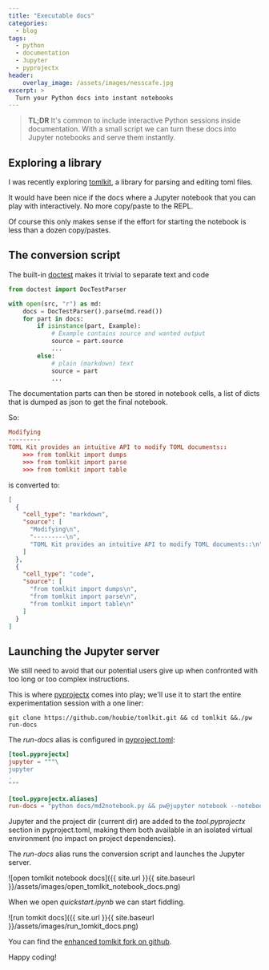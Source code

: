 ```yaml
---
title: "Executable docs"
categories:
  - blog
tags:
  - python
  - documentation 
  - Jupyter
  - pyprojectx
header:
    overlay_image: /assets/images/nesscafe.jpg
excerpt: >
  Turn your Python docs into instant notebooks
---
```

> **TL;DR**
> It's common to include interactive Python sessions inside documentation.
> With a small script we can turn these docs into Jupyter notebooks and serve them instantly.

## Exploring a library
I was recently exploring [tomlkit](https://github.com/sdispater/tomlkit), a library for parsing and editing toml files.

It would have been nice if the docs where a Jupyter notebook that you can play with interactively. No more copy/paste
to the REPL.

Of course this only makes sense if the effort for starting the notebook is less than a dozen copy/pastes.

## The conversion script
The built-in [doctest](https://docs.python.org/3/library/doctest.html) makes it trivial to separate text and code

```python
from doctest import DocTestParser

with open(src, "r") as md:
    docs = DocTestParser().parse(md.read())
    for part in docs:
        if isinstance(part, Example):
            # Example contains source and wanted output
            source = part.source
            ...
        else:
            # plain (markdown) text
            source = part
            ...
```

The documentation parts can then be stored in notebook cells, a list of dicts that is dumped as json to get
the final notebook.

So:
```toml
Modifying
---------
TOML Kit provides an intuitive API to modify TOML documents::
    >>> from tomlkit import dumps
    >>> from tomlkit import parse
    >>> from tomlkit import table
```
is converted to:
```json
[
  {
    "cell_type": "markdown",
    "source": [
      "Modifying\n",
      "---------\n",
      "TOML Kit provides an intuitive API to modify TOML documents::\n"
    ]
  },
  {
    "cell_type": "code",
    "source": [
      "from tomlkit import dumps\n",
      "from tomlkit import parse\n",
      "from tomlkit import table\n"
    ]
  }
]
```

## Launching the Jupyter server
We still need to avoid that our potential users give up when confronted with too long or too complex instructions.

This is where [pyprojectx](https://github.com/houbie/pyprojectx) comes into play; we'll use it to start the entire experimentation session with a one liner:
```shell
git clone https://github.com/houbie/tomlkit.git && cd tomlkit &&./pw run-docs
```

The _run-docs_ alias is configured in [pyproject.toml](https://github.com/houbie/tomlkit/blob/master/pyproject.toml):
```toml
[tool.pyprojectx]
jupyter = """\
jupyter
.
"""

[tool.pyprojectx.aliases]
run-docs = "python docs/md2notebook.py && pw@jupyter notebook --notebook-dir=docs"
```

Jupyter and the project dir (current dir) are added to the _tool.pyprojectx_ section in pyproject.toml,
making them both available in an isolated virtual environment (no impact on project dependencies).

The _run-docs_ alias runs the conversion script and launches the Jupyter server.

![open tomlkit notebook docs]({{ site.url }}{{ site.baseurl }}/assets/images/open_tomlkit_notebook_docs.png)

When we open _quickstart.ipynb_ we can start fiddling.

![run tomkit docs]({{ site.url }}{{ site.baseurl }}/assets/images/run_tomkit_docs.png)


You can find the [enhanced tomlkit fork on github](https://github.com/houbie/tomlkit).

Happy coding!
